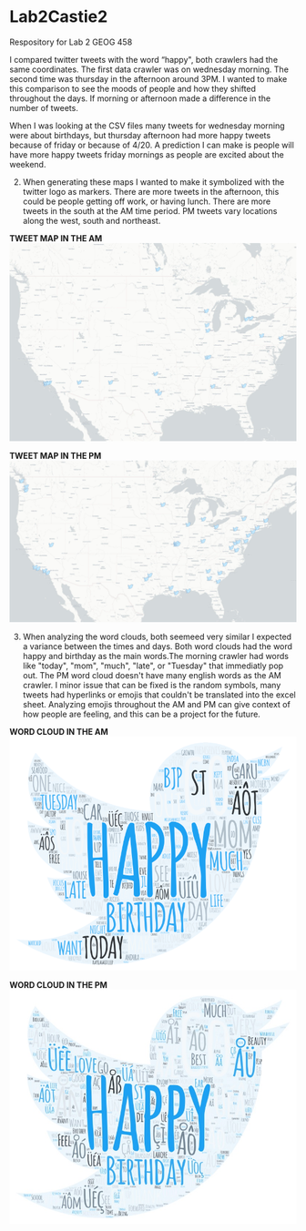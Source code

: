 # Lab2Castie2
Respository for Lab 2 GEOG 458

I compared twitter tweets with the word “happy", both crawlers had the same coordinates.
The first data crawler was on wednesday morning.
The second time was thursday in the afternoon around 3PM. I wanted to make this comparison to see the moods of
people and how they shifted throughout the days. If morning or afternoon made a difference in
the number of tweets.

When I was looking at the CSV files many tweets for wednesday morning were about birthdays, but thursday afternoon
had more happy tweets because of friday or because of 4/20.
A prediction I can make is people will have more happy tweets friday mornings as people are excited about the weekend.


2. When generating these maps I wanted to make it symbolized with the twitter logo as markers. There are more tweets in the afternoon, this could be people getting off work, or having lunch. There are more tweets in the south at the AM time period. PM tweets vary locations along the west, south and northeast.

**TWEET MAP IN THE AM**
![TWEET MAP AM](/img/ScreenshotofMapAM.jpg)

**TWEET MAP IN THE PM**
![TWEET MAP PM](/img/ScreenshotofMapPM.jpg)


3. When analyzing the word clouds, both seemeed very similar I expected a variance between the times and days.
Both word clouds had the word happy and birthday as the main words.The morning crawler had words like "today", "mom", "much", "late", or "Tuesday" that immediatly pop out.
The PM word cloud doesn't have many english words as the
AM crawler. I minor issue that can be fixed is the random symbols, many tweets
had hyperlinks or emojis that couldn't be translated into the excel sheet.
Analyzing emojis throughout the AM and PM can give context of how people are feeling, and this can be a project for the future.

**WORD CLOUD IN THE AM**
![WORD CLOUD AM](/img/ScreenshotofWordCloudAM.png)

**WORD CLOUD IN THE PM**
![WORD ClOUD PM](/img/ScreenshotofWordCloudPM.jpeg)



